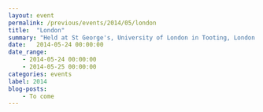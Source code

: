 ```yaml
---
layout: event
permalink: /previous/events/2014/05/london
title:  "London"
summary: "Held at St George's, University of London in Tooting, London and organised by Jon Hilton."
date:   2014-05-24 00:00:00
date_range:
    - 2014-05-24 00:00:00
    - 2014-05-25 00:00:00
categories: events
label: 2014
blog-posts:
    - To come
---
```

